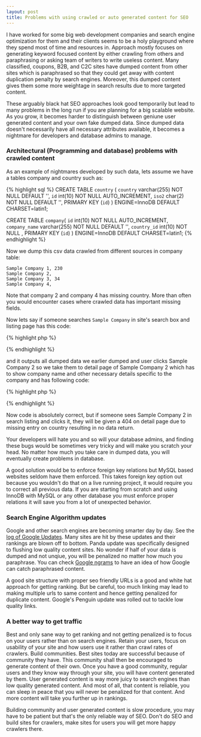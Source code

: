 ```yaml
---
layout: post
title: Problems with using crawled or auto generated content for SEO
---
```


I have worked for some big web development companies and search engine optimization for them and their clients seems to be a holy playground where they spend most of time and resources in. Approach mostly focuses on generating keyword focused content by either crawling from others and paraphrasing or asking team of writers to write useless content. Many classified, coupons, B2B, and C2C sites have dumped content from other sites which is paraphrased so that they could get away with content duplication penalty by search engines. Moreover, this dumped content gives them some more weightage in search results due to more targeted content.

These arguably black hat SEO approaches look good temporarily but lead to many problems in the long run if you are planning for a big scalable website. As you grow, it becomes harder to distinguish between geniune user generated content and your own fake dumped data. Since dumped data doesn't necessarily have all necessary attributes available, it becomes a nightmare for developers and database admins to manage.

### Architectural (Programming and database) problems with crawled content 

As an example of nightmares developed by such data, lets assume we have a tables company and country such as:

{% highlight sql %}
CREATE TABLE `country` (
  `country` varchar(255) NOT NULL DEFAULT '',
  `id` int(10) NOT NULL AUTO_INCREMENT,
  `iso2` char(2) NOT NULL DEFAULT '',
  PRIMARY KEY (`id`)
) ENGINE=InnoDB DEFAULT CHARSET=latin1;

CREATE TABLE `company`(
	`id` int(10) NOT NULL AUTO_INCREMENT,
	`company_name` varchar(255) NOT NULL DEFAULT '',
	`country_id` int(10) NOT NULL ,
	PRIMARY KEY (`id`)
)  ENGINE=InnoDB DEFAULT CHARSET=latin1;
{% endhighlight %}

Now we dump this csv data crawled from different sources in company table:

```
Sample Company 1, 230
Sample Company 2,
Sample Company 3, 34
Sample Company 4,
```

Note that company 2 and company 4 has missing country. More than often you would encounter cases where crawled data has important missing fields.

Now lets say if someone searches `Sample Company` in site's search box and listing page has this code:

{% highlight php %}
<?php
$offer_ids = search_in_search_engine("Sample Company");
$query = "SELECT * FROM company WHERE id IN ($offer_ids)";
//... continue other code for search listing page
?>
{% endhighlight %}

and it outputs all dumped data we earlier dumped and user clicks Sample Company 2 so we take them to detail page of Sample Company 2 which has to show company name and other necessary details specific to the company and has following code:

{% highlight php %}
<?php
$query = "SELECT * FROM company cp JOIN country co ON co.id = cp.country_id  WHERE cp.id = " . intval($id);
?>
{% endhighlight %}

Now code is absolutely correct, but if someone sees Sample Company 2 in search listing and clicks it, they will be given a 404 on detail page due to missing entry on country resulting in no data return.

Your developers will hate you and so will your database admins, and finding these bugs would be sometimes very tricky and will make you scratch your head. No matter how much you take care in dumped data, you will eventually create problems in database.

A good solution would be to enforce foreign key relations but MySQL based websites seldom have them enforced. This takes foreign key option out because you wouldn't do that on a live running project, it would require you to correct all previous data. If you are starting from scratch and using InnoDB with MySQL or any other database you must enforce proper relations it will save you from a lot of unexpected behavior.

### Search Engine Algorithm updates

Google and other search engines are becoming smarter day by day. See the [log of Google Updates](http://moz.com/google-algorithm-change). Many sites are hit by these updates and their rankings are blown off to bottom. Panda update was specifically designed to flushing low quality content sites. No wonder if half of your data is dumped and not unqiue, you will be penalized no matter how much you paraphrase. You can check [Google ngrams](https://books.google.com/ngrams) to have an idea of how Google can catch paraphrased content.

A good site structure with proper seo friendly URLs is a good and white hat approach for getting ranking. But be careful, too much linking may lead to making multiple urls to same content and hence getting penalized for duplicate content. Google's Penguin update was rolled out to tackle low quality links.

### A better way to get traffic

Best and only sane way to get ranking and not getting penalized is to focus on your users rather than on search engines. Retain your users, focus on usability of your site and how users use it rather than crawl rates of crawlers. Build communities. Best sites today are successful because of community they have. This community shall then be encouraged to generate content of their own. Once you have a good community, regular users and they know way through your site, you will have content generated by them. User generated content is way more juicy to search engines than low quality generated content. And most of all, that content is reliable, you can sleep in peace that you will never be penalized for that content. And more content will take you further up in rankings. 

Building community and user generated content is slow procedure, you may have to be patient but that's the only reliable way of SEO. Don't do SEO and build sites for crawlers, make sites for users you will get more happy crawlers there.